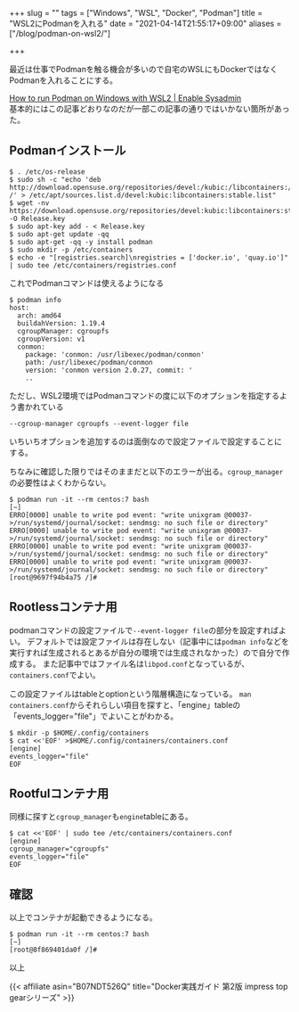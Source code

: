 +++
slug = ""
tags = ["Windows", "WSL", "Docker", "Podman"]
title = "WSL2にPodmanを入れる"
date = "2021-04-14T21:55:17+09:00"
aliases = ["/blog/podman-on-wsl2/"]

+++

最近は仕事でPodmanを触る機会が多いので自宅のWSLにもDockerではなくPodmanを入れることにする。

<!--more-->

[How to run Podman on Windows with WSL2 | Enable Sysadmin](https://www.redhat.com/sysadmin/podman-windows-wsl2)  
基本的にはこの記事どおりなのだが一部この記事の通りではいかない箇所があった。


## Podmanインストール

``` shell
$ . /etc/os-release
$ sudo sh -c "echo 'deb http://download.opensuse.org/repositories/devel:/kubic:/libcontainers:/stable/x${NAME}_${VERSION_ID}/ /' > /etc/apt/sources.list.d/devel:kubic:libcontainers:stable.list"
$ wget -nv https://download.opensuse.org/repositories/devel:kubic:libcontainers:stable/x${NAME}_${VERSION_ID}/Release.key -O Release.key
$ sudo apt-key add - < Release.key
$ sudo apt-get update -qq
$ sudo apt-get -qq -y install podman
$ sudo mkdir -p /etc/containers
$ echo -e "[registries.search]\nregistries = ['docker.io', 'quay.io']" | sudo tee /etc/containers/registries.conf
```

これでPodmanコマンドは使えるようになる

``` shell
$ podman info
host:
  arch: amd64
  buildahVersion: 1.19.4
  cgroupManager: cgroupfs
  cgroupVersion: v1
  conmon:
    package: 'conmon: /usr/libexec/podman/conmon'
    path: /usr/libexec/podman/conmon
    version: 'conmon version 2.0.27, commit: '
    ..
```

ただし、WSL2環境ではPodmanコマンドの度に以下のオプションを指定するよう書かれている

```
--cgroup-manager cgroupfs --event-logger file
```

いちいちオプションを追加するのは面倒なので設定ファイルで設定することにする。

ちなみに確認した限りではそのままだと以下のエラーが出る。`cgroup_manager`の必要性はよくわからない。

``` shell
$ podman run -it --rm centos:7 bash                                                                                                                          [~]
ERRO[0000] unable to write pod event: "write unixgram @00037->/run/systemd/journal/socket: sendmsg: no such file or directory"
ERRO[0000] unable to write pod event: "write unixgram @00037->/run/systemd/journal/socket: sendmsg: no such file or directory"
ERRO[0000] unable to write pod event: "write unixgram @00037->/run/systemd/journal/socket: sendmsg: no such file or directory"
ERRO[0000] unable to write pod event: "write unixgram @00037->/run/systemd/journal/socket: sendmsg: no such file or directory"
[root@9697f94b4a75 /]#
```

## Rootlessコンテナ用

podmanコマンドの設定ファイルで`--event-logger file`の部分を設定すればよい。
デフォルトでは設定ファイルは存在しない（記事中には`podman info`などを実行すれば生成されるとあるが自分の環境では生成されなかった）ので自分で作成する。
また記事中ではファイル名は`libpod.conf`となっているが、`containers.conf`でよい。

この設定ファイルはtableとoptionという階層構造になっている。
`man containers.conf`からそれらしい項目を探すと、「engine」tableの「events_logger="file"」でよいことがわかる。

``` shell
$ mkdir -p $HOME/.config/containers
$ cat <<'EOF' >$HOME/.config/containers/containers.conf
[engine]
events_logger="file"
EOF
```

## Rootfulコンテナ用

同様に探すと`cgroup_manager`も`engine`tableにある。

``` shell
$ cat <<'EOF' | sudo tee /etc/containers/containers.conf
[engine]
cgroup_manager="cgroupfs"
events_logger="file"
EOF
```

## 確認

以上でコンテナが起動できるようになる。

``` shell
$ podman run -it --rm centos:7 bash                                                                                                                          [~]
[root@8f869401da0f /]#
```

以上

{{< affiliate asin="B07NDT526Q" title="Docker実践ガイド 第2版 impress top gearシリーズ" >}}
